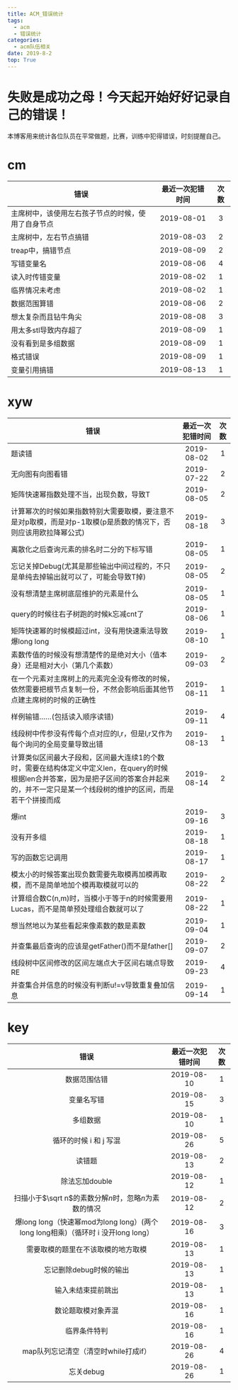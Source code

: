```yaml
---
title: ACM_错误统计
tags: 
  - acm
  - 错误统计
categories:
  - acm队伍相关 
date: 2019-8-2
top: True
---
```




# 失败是成功之母！今天起开始好好记录自己的错误！

本博客用来统计各位队员在平常做题，比赛，训练中犯得错误，时刻提醒自己。
<!-- more -->

# cm

|  错误 | 最近一次犯错时间 | 次数 |
| --- | :-:| :-: |
| 主席树中，该使用左右孩子节点的时候，使用了自身节点 |  2019-08-01 | 3 |
| 主席树中，左右节点搞错 | 2019-08-03 | 2 |
| treap中，搞错节点 | 2019-08-09 | 2 |
| 写错变量名 | 2019-08-06 | 4 |
| 读入时传错变量 | 2019-08-02 | 1 |
| 临界情况未考虑 | 2019-08-02 | 1 |
| 数据范围算错 | 2019-08-06 | 2 |
| 想太复杂而且钻牛角尖 | 2019-08-08 | 3 |
| 用太多stl导致内存超了 | 2019-08-09 | 1 |
| 没有看到是多组数据 | 2019-08-09 | 1 |
| 格式错误 | 2019-08-09 | 1 |
| 变量引用搞错 | 2019-08-13 | 1 |


# xyw

|  错误 | 最近一次犯错时间 | 次数 |
| --- | :-:| :-: |
| 题读错 | 2019-08-02 | 1 |
| 无向图有向图看错 | 2019-07-22 | 2 |
| 矩阵快速幂指数处理不当，出现负数，导致T | 2019-08-05 | 2 |
| 计算幂次的时候如果指数特别大需要取模，要注意不是对p取模，而是对p-1取模(p是质数的情况下，否则应该用欧拉降幂公式) | 2019-08-18 | 3 |
| 离散化之后查询元素的排名时二分的下标写错 | 2019-08-05 | 1 |
| 忘记关掉Debug(尤其是那些输出中间过程的，不只是单纯去掉输出就可以了，可能会导致T掉) | 2019-08-05 | 2 |
| 没有想清楚主席树底层维护的元素是什么 | 2019-08-05 | 1 |
| query的时候往右子树跑的时候k忘减cnt了 | 2019-08-06 | 1 |
| 矩阵快速幂的时候模超过int，没有用快速乘法导致爆long long | 2019-08-10 | 1 |
| 素数传值的时候没有想清楚传的是绝对大小（值本身）还是相对大小（第几个素数） | 2019-09-03 | 2 |
| 在一个元素对主席树上的元素完全没有修改的时候，依然需要把根节点复制一份，不然会影响后面其他节点建主席树的时候的正确性 | 2019-08-11 | 1 |
| 样例输错……(包括读入顺序读错) | 2019-09-11 | 4 |
| 线段树中传参没有传每个点对应的l,r，但是l,r又作为每个询问的全局变量导致出错 | 2019-08-13 | 1 |
| 计算类似区间最大子段和，区间最大连续1的个数时，需要在结构体定义中定义len，在query的时候根据len合并答案，因为是把子区间的答案合并起来的，并不一定只是某一个线段树的维护的区间，而是若干个拼接而成 | 2019-08-14 | 2 |
| 爆int | 2019-09-16 | 3 |
| 没有开多组 | 2019-08-18 | 1 |
| 写的函数忘记调用 | 2019-08-17 | 1 |
| 模太小的时候答案出现负数需要先取模再加模再取模，而不是简单地加个模再取模就可以的 | 2019-08-22 | 2 |
| 计算组合数C(n,m)时，当模小于等于n的时候需要用Lucas，而不是简单预处理组合数就可以了 | 2019-08-22 | 1 |
| 想当然地以为某些看起来像素数的数是素数 | 2019-09-04 | 1 |
| 并查集最后查询的应该是getFather()而不是father[] | 2019-09-07 | 2 |
| 线段树中区间修改的区间左端点大于区间右端点导致RE | 2019-09-23 | 4 |
| 并查集合并信息的时候没有判断u!=v导致重复叠加信息 | 2019-09-14 | 1 |


# key

|                             错误                             | 最近一次犯错时间 | 次数 |
| :----------------------------------------------------------: | :--------------: | :--: |
|                         数据范围估错                         |    2019-08-10    |  1   |
|                          变量名写错                          |    2019-08-15    |  3   |
|                           多组数据                           |    2019-08-10    |  1   |
|                    循环的时候 i 和 j 写混                    |    2019-08-26    |  5   |
|                            读错题                            |    2019-08-13    |  2   |
|                        除法忘加double                        |    2019-08-12    |  1   |
|    扫描小于$\sqrt n$的素数分解$n$时，忽略$n$为素数的情况     |    2019-08-12    |  2   |
| 爆long long（快速幂mod为long long）(两个long long相乘)（循环时 i 没开long long） |    2019-08-16    |  3   |
|              需要取模的题里在不该取模的地方取模              |    2019-08-13    |  1   |
|                   忘记删除debug时候的输出                    |    2019-08-13    |  1   |
|                      输入未结束提前跳出                      |    2019-08-13    |  1   |
|                      数论题取模对象弄混                      |    2019-08-16    |  1   |
|                         临界条件特判                         |    2019-08-16    |  1   |
|             map队列忘记清空（清空时while打成if）             |    2019-08-26    |  4   |
|                          忘关debug                           |    2019-08-26    |  1   |



